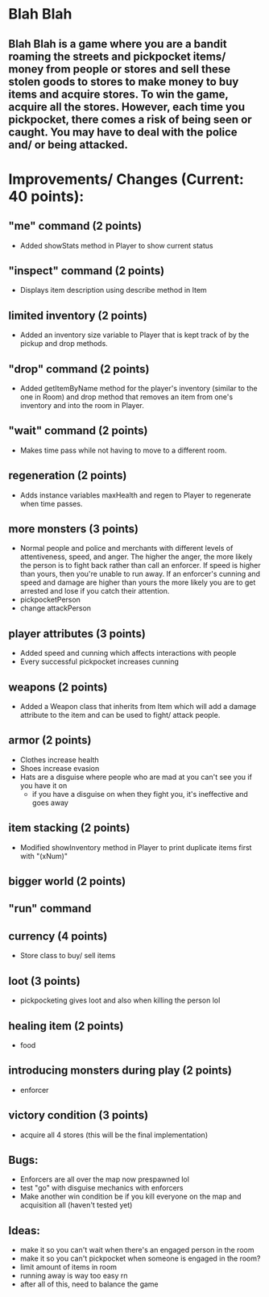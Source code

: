 # Blah Blah
## Blah Blah is a game where you are a bandit roaming the streets and pickpocket items/ money from people or stores and sell these stolen goods to stores to make money to buy items and acquire stores. To win the game, acquire all the stores. However, each time you pickpocket, there comes a risk of being seen or caught. You may have to deal with the police and/ or being attacked. 

# Improvements/ Changes (Current: 40 points):
## "me" command (2 points)
- Added showStats method in Player to show current status
## "inspect" command (2 points)
- Displays item description using describe method in Item
## limited inventory (2 points)
- Added an inventory size variable to Player that is kept track of by the pickup and drop methods. 
## "drop" command (2 points)
- Added getItemByName method for the player's inventory (similar to the one in Room) and drop method that removes an item from one's inventory and into the room in Player.
## "wait" command (2 points)
- Makes time pass while not having to move to a different room.
## regeneration (2 points)
- Adds instance variables maxHealth and regen to Player to regenerate when time passes.
## more monsters (3 points)
- Normal people and police and merchants with different levels of attentiveness, speed, and anger. The higher the anger, the more likely the person is to fight back rather than call an enforcer. If speed is higher than yours, then you're unable to run away. If an enforcer's cunning and speed and damage are higher than yours the more likely you are to get arrested and lose if you catch their attention.
- pickpocketPerson
- change attackPerson
## player attributes (3 points)
- Added speed and cunning which affects interactions with people
- Every successful pickpocket increases cunning
## weapons (2 points)
- Added a Weapon class that inherits from Item which will add a damage attribute to the item and can be used to fight/ attack people.
## armor (2 points)
- Clothes increase health
- Shoes increase evasion
- Hats are a disguise where people who are mad at you can't see you if you have it on
    - if you have a disguise on when they fight you, it's ineffective and goes away
## item stacking (2 points)
- Modified showInventory method in Player to print duplicate items first with "(xNum)"
## bigger world (2 points)
## "run" command 
## currency (4 points)
- Store class to buy/ sell items
## loot (3 points)
- pickpocketing gives loot and also when killing the person lol
## healing item (2 points)
- food
## introducing monsters during play (2 points)
- enforcer
## victory condition (3 points)
- acquire all 4 stores (this will be the final implementation)

## Bugs:
- Enforcers are all over the map now prespawned lol
- test "go" with disguise mechanics with enforcers
- Make another win condition be if you kill everyone on the map and acquisition all (haven't tested yet)

## Ideas:
- make it so you can't wait when there's an engaged person in the room
- make it so you can't pickpocket when someone is engaged in the room?
- limit amount of items in room
- running away is way too easy rn
- after all of this, need to balance the game